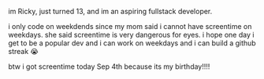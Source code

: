 im Ricky, just turned 13, and im an aspiring fullstack developer.

i only code on weekdends since my mom said i cannot have screentime on weekdays. she said screentime is very dangerous for eyes. i hope one day i get to be a popular dev and i can work on weekdays and i can build a github streak 😭

btw i got screentime today Sep 4th because its my birthday!!!!
